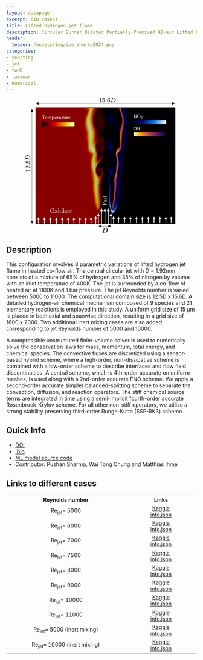 ```yaml
---
layout: datapage
excerpt: (10 cases)
title: Lifted hydrogen jet flame
description: Circular Burner Diluted Partially-Premixed H2-air Lifted Flame in 2D configuration
header:
  teaser: /assets/img/ico_sharma2024.png
categories: 
- reacting
- jet
- twoD
- laminar
- numerical 
---
```


<div style="text-align: center;">
    <img src="./assets/img/sharma2024.png" alt="Image 1" style="max-width: 80%;">
</div>

## Description

This configuration involves 8 parametric variations of lifted hydrogen jet flame in heated co-flow air. The central circular jet with D = 1.92mm consists of a mixture of 65% of hydrogen and 35% of nitrogen by volume with an inlet temperature of 400K. The jet is surrounded by a co-flow of heated air at 1100K and 1 bar pressure. 
The jet Reynolds number is varied between 5000 to 11000. The computational domain size is 12.5D x 15.6D. A detailed hydrogen-air chemical mechanism composed of 9 species and 21 elementary reactions is employed in this study.
A uniform grid size of 15 μm is placed in both axial and spanwise direction, resulting in a grid size of 1600 x 2000. Two additional inert mixing cases are also added corresponding to jet Reynolds number of 5000 and 10000.

A compressible unstructured finite-volume solver is used to numerically solve the conservation laws for mass, momentum, total energy, and chemical species. 
The convective fluxes are discretized using a sensor-based hybrid scheme, where a high-order, non-dissipative scheme is combined with a low-order scheme to describe interfaces and flow field discontinuities. 
A central scheme, which is 4th-order accurate on uniform meshes, is used along with a 2nd-order accurate ENO scheme. 
We apply a second-order accurate simpler balanced-splitting scheme to separate the convection, diffusion, and reaction operators. 
The stiff chemical source terms are integrated in time using a semi-implicit fourth-order accurate Rosenbrock-Krylov scheme. 
For all other non-stiff operators, we utilize a strong stability preserving third-order Runge-Kutta (SSP-RK3) scheme.

## Quick Info
* <a href="https://doi.org/10.1016/j.combustflame.2025.114190">DOI</a>
* <a href="./assets/bib/sharma2024.bib">.bib</a>
* <a href="https://www.kaggle.com/datasets/sharmapushan/pimapnet">ML model source code</a>
* Contributor: Pushan Sharma, Wai Tong Chung and Matthias Ihme

## Links to different cases

<table align="center">
    <tr class="header">
    <th style="width:10%;">Reynolds number</th>
      <!-- <th style="width:60%;">Article</th> -->
      <th style="width:5%;">Links</th>
    </tr>
    <tr>
        <td align="center">Re<sub>jet</sub>= 5000</td>
        <td align="center">
        <a href="https://www.kaggle.com/datasets/sharmapushan/hydrogen-jet-5000">Kaggle</a><BR>
        <a href="./assets/json/sharma2024/Re5000_info.json">info.json</a>
        </td>
    </tr>
    <tr>
        <td align="center">Re<sub>jet</sub>= 6000</td>
        <td align="center">
        <a href="https://www.kaggle.com/datasets/sharmapushan/hydrogen-jet-6000">Kaggle</a><BR>
        <a href="./assets/json/sharma2024/Re6000_info.json">info.json</a>
        </td>
    </tr>
    <tr>
        <td align="center">Re<sub>jet</sub>= 7000</td>
        <td align="center">
        <a href="https://www.kaggle.com/datasets/sharmapushan/hydrogen-jet-7000">Kaggle</a><BR>
        <a href="./assets/json/sharma2024/Re7000_info.json">info.json</a>
        </td>
    </tr>
    <tr>
        <td align="center">Re<sub>jet</sub>= 7500</td>
        <td align="center">
        <a href="https://www.kaggle.com/datasets/sharmapushan/hydrogen-jet-7500">Kaggle</a><BR>
        <a href="./assets/json/sharma2024/Re7500_info.json">info.json</a>
        </td>
    </tr>
    <tr>
        <td align="center">Re<sub>jet</sub>= 8000</td>
        <td align="center">
        <a href="https://www.kaggle.com/datasets/sharmapushan/hydrogen-jet-8000">Kaggle</a><BR>
        <a href="./assets/json/sharma2024/Re8000_info.json">info.json</a>
        </td>
    </tr>
    <tr>
        <td align="center">Re<sub>jet</sub>= 9000</td>
        <td align="center">
        <a href="https://www.kaggle.com/datasets/sharmapushan/hydrogen-jet-9000">Kaggle</a><BR>
        <a href="./assets/json/sharma2024/Re9000_info.json">info.json</a>
        </td>
    </tr>
    <tr>
        <td align="center">Re<sub>jet</sub>= 10000</td>
        <td align="center">
        <a href="https://www.kaggle.com/datasets/sharmapushan/hydrogen-jet-10000">Kaggle</a><BR>
        <a href="./assets/json/sharma2024/Re10000_info.json">info.json</a>
        </td>
    </tr>
    <tr>
        <td align="center">Re<sub>jet</sub>= 11000</td>
        <td align="center">
        <a href="https://www.kaggle.com/datasets/sharmapushan/hydrogen-jet-11000">Kaggle</a><BR>
        <a href="./assets/json/sharma2024/Re11000_info.json">info.json</a>
        </td>
    </tr>
    <tr>
        <td align="center">Re<sub>jet</sub>= 5000 (inert mixing)</td>
        <td align="center">
        <a href="https://www.kaggle.com/datasets/sharmapushan/nonreacting-hydrogen-jet-5000">Kaggle</a><BR>
        <a href="./assets/json/sharma2024/Re5000_inert_info.json">info.json</a>
        </td>
    </tr>
    <tr>
        <td align="center">Re<sub>jet</sub>= 10000 (inert mixing)</td>
        <td align="center">
        <a href="https://www.kaggle.com/datasets/sharmapushan/nonreacting-hydrogen-jet-10000">Kaggle</a><BR>
        <a href="./assets/json/sharma2024/Re10000_inert_info.json">info.json</a>
        </td>
    </tr>
</table>

